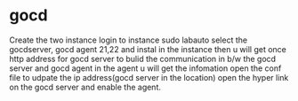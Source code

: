 # gocd

Create the two instance 
login to instance
sudo labauto select the  gocdserver, gocd agent 21,22 and instal in the instance
then u will get once http address for gocd server 
to bulid the communication in b/w the gocd server and gocd agent in the agent u will get the infomation open the conf file to udpate the ip address(gocd server in the location)
open the hyper link on the gocd server and enable the agent.

